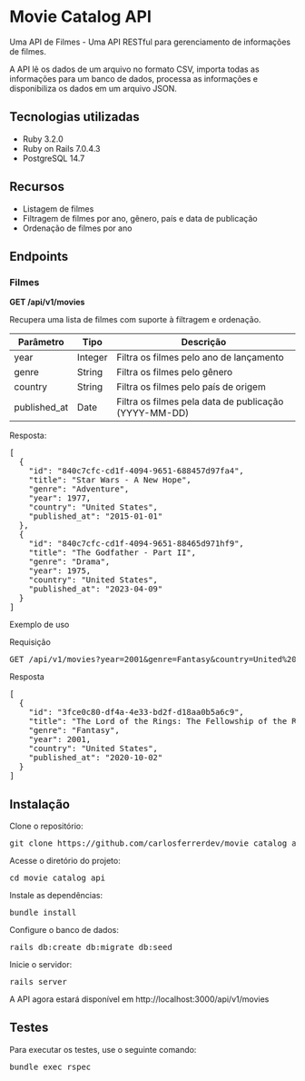 <h1>Movie Catalog API</h1>
<p>Uma API de Filmes - Uma API RESTful para gerenciamento de informações de filmes.</p>
<p>A API lê os dados de um arquivo no formato CSV, importa todas as informações para um banco de dados, processa as informações e disponibiliza os dados em um arquivo JSON.</p>
<h2>Tecnologias utilizadas</h2>
<ul>
  <li>Ruby 3.2.0</li>
  <li>Ruby on Rails 7.0.4.3</li>
  <li>PostgreSQL 14.7</li>
</ul>

<h2>Recursos</h2>
<ul>
  <li>Listagem de filmes</li>
  <li>Filtragem de filmes por ano, gênero, país e data de publicação</li>
  <li>Ordenação de filmes por ano</li>
</ul>
<h2>Endpoints</h2>
<h3>Filmes</h3>
<p><strong>GET /api/v1/movies</strong></p>
<p>Recupera uma lista de filmes com suporte à filtragem e ordenação.</p>
<table>
  <thead>
    <tr>
      <th>Parâmetro</th>
      <th>Tipo</th>
      <th>Descrição</th>
    </tr>
  </thead>
  <tbody>
    <tr>
      <td>year</td>
      <td>Integer</td>
      <td>Filtra os filmes pelo ano de lançamento</td>
    </tr>
    <tr>
      <td>genre</td>
      <td>String</td>
      <td>Filtra os filmes pelo gênero</td>
    </tr>
    <tr>
      <td>country</td>
      <td>String</td>
      <td>Filtra os filmes pelo país de origem</td>
    </tr>
    <tr>
      <td>published_at</td>
      <td>Date</td>
      <td>Filtra os filmes pela data de publicação (YYYY-MM-DD)</td>
    </tr>
  </tbody>
</table>
<p>Resposta:</p>
<pre>
[
  {
    "id": "840c7cfc-cd1f-4094-9651-688457d97fa4",
    "title": "Star Wars - A New Hope",
    "genre": "Adventure",
    "year": 1977,
    "country": "United States",
    "published_at": "2015-01-01"
  },
  {
    "id": "840c7cfc-cd1f-4094-9651-88465d971hf9",
    "title": "The Godfather - Part II",
    "genre": "Drama",
    "year": 1975,
    "country": "United States",
    "published_at": "2023-04-09"
  }
]
</pre>
<p>Exemplo de uso</p>
<p>Requisição</p>
<pre>
GET /api/v1/movies?year=2001&genre=Fantasy&country=United%20States
</pre>
<p>Resposta</p>
<pre>
[
  {
    "id": "3fce0c80-df4a-4e33-bd2f-d18aa0b5a6c9",
    "title": "The Lord of the Rings: The Fellowship of the Ring",
    "genre": "Fantasy",
    "year": 2001,
    "country": "United States",
    "published_at": "2020-10-02"
  }
]
</pre>
<h2>Instalação</h2>
<p>Clone o repositório:</p>
<pre>
git clone https://github.com/carlosferrerdev/movie_catalog_api.git
</pre>
<p>Acesse o diretório do projeto:</p>
<pre>
cd movie_catalog_api
</pre>
<p>Instale as dependências:</p>
<pre>
bundle install
</pre>
<p>Configure o banco de dados:</p>
<pre>
rails db:create db:migrate db:seed
</pre>
<p>Inicie o servidor:</p>
<pre>
rails server
</pre>
<p>A API agora estará disponível em http://localhost:3000/api/v1/movies</p>
<h2>Testes</h2>
<p>Para executar os testes, use o seguinte comando:</p>
<pre>
bundle exec rspec
</pre>
